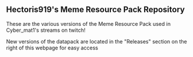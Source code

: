 ## Hectoris919's Meme Resource Pack Repository
These are the various versions of the Meme Resource Pack used in Cyber_mat1's streams on twitch!

New versions of the datapack are located in the "Releases" section on the right of this webpage for easy access

